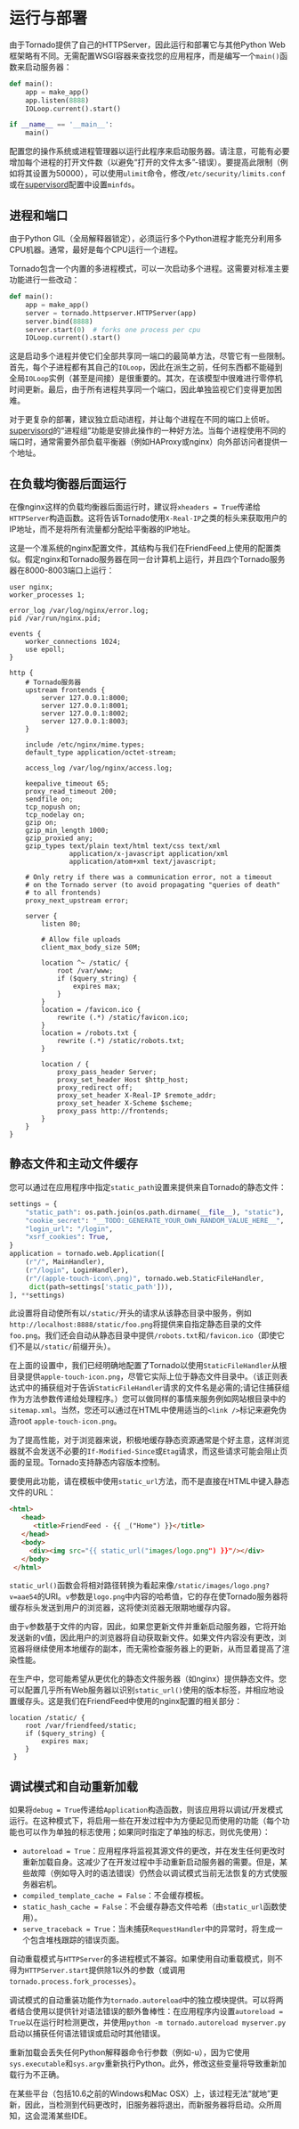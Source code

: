 # 运行与部署

由于Tornado提供了自己的HTTPServer，因此运行和部署它与其他Python Web框架略有不同。无需配置WSGI容器来查找您的应用程序，而是编写一个`main()`函数来启动服务器：

```python
def main():
    app = make_app()
    app.listen(8888)
    IOLoop.current().start()

if __name__ == '__main__':
    main()
```

配置您的操作系统或进程管理器以运行此程序来启动服务器。请注意，可能有必要增加每个进程的打开文件数（以避免“打开的文件太多”-错误）。要提高此限制（例如将其设置为50000），可以使用`ulimit`命令，修改`/etc/security/limits.conf`或在[supervisord](http://www.supervisord.org/)配置中设置`minfds`。

## 进程和端口

由于Python GIL（全局解释器锁定），必须运行多个Python进程才能充分利用多CPU机器。通常，最好是每个CPU运行一个进程。

Tornado包含一个内置的多进程模式，可以一次启动多个进程。这需要对标准主要功能进行一些改动：

```python
def main():
    app = make_app()
    server = tornado.httpserver.HTTPServer(app)
    server.bind(8888)
    server.start(0)  # forks one process per cpu
    IOLoop.current().start()
```

这是启动多个进程并使它们全部共享同一端口的最简单方法，尽管它有一些限制。首先，每个子进程都有其自己的`IOLoop`，因此在派生之前，任何东西都不能碰到全局`IOLoop`实例（甚至是间接）是很重要的。其次，在该模型中很难进行零停机时间更新。最后，由于所有进程共享同一个端口，因此单独监视它们变得更加困难。

对于更复杂的部署，建议独立启动进程，并让每个进程在不同的端口上侦听。 [supervisord](http://www.supervisord.org/)的“进程组”功能是安排此操作的一种好方法。当每个进程使用不同的端口时，通常需要外部负载平衡器（例如HAProxy或nginx）向外部访问者提供一个地址。

## 在负载均衡器后面运行

在像nginx这样的负载均衡器后面运行时，建议将`xheaders = True`传递给`HTTPServer`构造函数。这将告诉Tornado使用`X-Real-IP`之类的标头来获取用户的IP地址，而不是将所有流量都分配给平衡器的IP地址。

这是一个准系统的nginx配置文件，其结构与我们在FriendFeed上使用的配置类似。假定nginx和Tornado服务器在同一台计算机上运行，并且四个Tornado服务器在8000-8003端口上运行：

```shell
user nginx;
worker_processes 1;

error_log /var/log/nginx/error.log;
pid /var/run/nginx.pid;

events {
    worker_connections 1024;
    use epoll;
}

http {
    # Tornado服务器
    upstream frontends {
        server 127.0.0.1:8000;
        server 127.0.0.1:8001;
        server 127.0.0.1:8002;
        server 127.0.0.1:8003;
    }

    include /etc/nginx/mime.types;
    default_type application/octet-stream;

    access_log /var/log/nginx/access.log;

    keepalive_timeout 65;
    proxy_read_timeout 200;
    sendfile on;
    tcp_nopush on;
    tcp_nodelay on;
    gzip on;
    gzip_min_length 1000;
    gzip_proxied any;
    gzip_types text/plain text/html text/css text/xml
               application/x-javascript application/xml
               application/atom+xml text/javascript;

    # Only retry if there was a communication error, not a timeout
    # on the Tornado server (to avoid propagating "queries of death"
    # to all frontends)
    proxy_next_upstream error;

    server {
        listen 80;

        # Allow file uploads
        client_max_body_size 50M;

        location ^~ /static/ {
            root /var/www;
            if ($query_string) {
                expires max;
            }
        }
        location = /favicon.ico {
            rewrite (.*) /static/favicon.ico;
        }
        location = /robots.txt {
            rewrite (.*) /static/robots.txt;
        }

        location / {
            proxy_pass_header Server;
            proxy_set_header Host $http_host;
            proxy_redirect off;
            proxy_set_header X-Real-IP $remote_addr;
            proxy_set_header X-Scheme $scheme;
            proxy_pass http://frontends;
        }
    }
}
```

## 静态文件和主动文件缓存

您可以通过在应用程序中指定`static_path`设置来提供来自Tornado的静态文件：

```python
settings = {
    "static_path": os.path.join(os.path.dirname(__file__), "static"),
    "cookie_secret": "__TODO:_GENERATE_YOUR_OWN_RANDOM_VALUE_HERE__",
    "login_url": "/login",
    "xsrf_cookies": True,
}
application = tornado.web.Application([
    (r"/", MainHandler),
    (r"/login", LoginHandler),
    (r"/(apple-touch-icon\.png)", tornado.web.StaticFileHandler,
     dict(path=settings['static_path'])),
], **settings)
```

此设置将自动使所有以`/static/`开头的请求从该静态目录中服务，例如`http://localhost:8888/static/foo.png`将提供来自指定静态目录的文件`foo.png`。我们还会自动从静态目录中提供`/robots.txt`和`/favicon.ico`（即使它们不是以`/static/`前缀开头）。

在上面的设置中，我们已经明确地配置了Tornado以使用`StaticFileHandler`从根目录提供`apple-touch-icon.png`，尽管它实际上位于静态文件目录中。（该正则表达式中的捕获组对于告诉`StaticFileHandler`请求的文件名是必需的;请记住捕获组作为方法参数传递给处理程序。）您可以做同样的事情来服务例如网站根目录中的`sitemap.xml`。当然，您还可以通过在HTML中使用适当的`<link />`标记来避免伪造root `apple-touch-icon.png`。

为了提高性能，对于浏览器来说，积极地缓存静态资源通常是个好主意，这样浏览器就不会发送不必要的`If-Modified-Since`或`Etag`请求，而这些请求可能会阻止页面的呈现。Tornado支持静态内容版本控制。

要使用此功能，请在模板中使用`static_url`方法，而不是直接在HTML中键入静态文件的URL：

```html
<html>
   <head>
      <title>FriendFeed - {{ _("Home") }}</title>
   </head>
   <body>
     <div><img src="{{ static_url("images/logo.png") }}"/></div>
   </body>
 </html>
```

`static_url()`函数会将相对路径转换为看起来像`/static/images/logo.png?v=aae54`的URI。`v`参数是`logo.png`中内容的哈希值，它的存在使Tornado服务器将缓存标头发送到用户的浏览器，这将使浏览器无限期地缓存内容。

由于`v`参数基于文件的内容，因此，如果您更新文件并重新启动服务器，它将开始发送新的v值，因此用户的浏览器将自动获取新文件。如果文件内容没有更改，浏览器将继续使用本地缓存的副本，而无需检查服务器上的更新，从而显着提高了渲染性能。

在生产中，您可能希望从更优化的静态文件服务器（如nginx）提供静态文件。您可以配置几乎所有Web服务器以识别`static_url()`使用的版本标签，并相应地设置缓存头。这是我们在FriendFeed中使用的nginx配置的相关部分：

```
location /static/ {
    root /var/friendfeed/static;
    if ($query_string) {
        expires max;
    }
 }
```

## 调试模式和自动重新加载

如果将`debug = True`传递给`Application`构造函数，则该应用将以调试/开发模式运行。在这种模式下，将启用一些在开发过程中为方便起见而使用的功能（每个功能也可以作为单独的标志使用；如果同时指定了单独的标志，则优先使用）：

- `autoreload = True`：应用程序将监视其源文件的更改，并在发生任何更改时重新加载自身。这减少了在开发过程中手动重新启动服务器的需要。但是，某些故障（例如导入时的语法错误）仍然会以调试模式当前无法恢复的方式使服务器宕机。
- `compiled_template_cache = False`：不会缓存模板。
- `static_hash_cache = False`：不会缓存静态文件哈希（由`static_url`函数使用）。
- `serve_traceback = True`：当未捕获`RequestHandler`中的异常时，将生成一个包含堆栈跟踪的错误页面。

自动重载模式与`HTTPServer`的多进程模式不兼容。如果使用自动重载模式，则不得为`HTTPServer.start`提供除1以外的参数（或调用`tornado.process.fork_processes`）。

调试模式的自动重装功能作为`tornado.autoreload`中的独立模块提供。可以将两者结合使用以提供针对语法错误的额外鲁棒性：在应用程序内设置`autoreload = True`以在运行时检测更改，并使用`python -m tornado.autoreload myserver.py`启动以捕获任何语法错误或启动时其他错误。

重新加载会丢失任何Python解释器命令行参数（例如-u），因为它使用`sys.executable`和`sys.argv`重新执行Python。此外，修改这些变量将导致重新加载行为不正确。

在某些平台（包括10.6之前的Windows和Mac OSX）上，该过程无法“就地”更新，因此，当检测到代码更改时，旧服务器将退出，而新服务器将启动。众所周知，这会混淆某些IDE。

